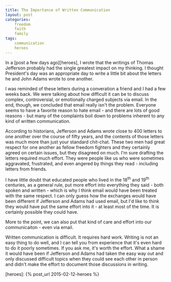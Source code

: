 ```yaml
---
title: The Importance of Written Communication
layout: post
categories:
    freedom
    faith
    family
tags:
    communication
    heroes
---
```

In a [post a few days ago][heroes], I wrote that the writings of Thomas Jefferson probably had the single greatest impact on my thinking. I thought President's day was an appropriate day to write a little bit about the letters he and John Adams wrote to one another.

I was reminded of these letters during a converation a friend and I had a few weeks back. We were talking about how difficult it can be to discuss complex, controversial, or emotionally charged subjects via email. In the end, though, we concluded that email really isn't the problem. Everyone seems to have a favorite reason to hate email - and there are lots of good reasons - but many of the complaints boil down to problems inherent to any kind of written communication.

According to historians, Jefferson and Adams wrote close to 400 letters to one another over the course of fifty years, and the contents of those letters was much more than just your standard chit-chat. These two men had great respect for one another as fellow freedom fighters and they certainly agreed on certain issues, but they disagreed on much. I'm sure drafting the letters required much effort. They were people like us who were sometimes aggravated, frustrated, and even angered by things they read - including letters from friends.

I have little doubt that educated people who lived in the 18<sup>th</sup> and 19<sup>th</sup> centuries, as a general rule, put more effort into everything they said - both spoken and written - which is why I think email would have been treated with the same respect. I can only guess how the exchanges would have been different if Jefferson and Adams had used email, but I'd like to think they would have put the same effort into it - at least most of the time. It is certainly possible they could have.

More to the point, we can also put that kind of care and effort into our communicaiton - even via email.

Written communication is difficult. It requires hard work. Writing is not an easy thing to do well, and I can tell you from experience that it's even hard to do it poorly sometimes. If you ask me, it's worth the effort. What a shame it would have been if Jefferson and Adams had taken the easy way out and only discussed difficult topics when they could see each other in person and didn't make the effort to document those discussions in writing.

[heroes]: {% post_url 2015-02-12-heroes %}
